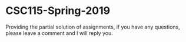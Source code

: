 # CSC115-Spring-2019

Providing the partial solution of assignments, if you have any questions, please leave a comment and I will reply you. 
